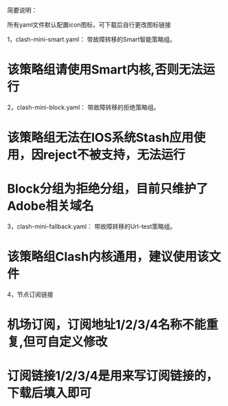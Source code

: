 简要说明：

所有yaml文件默认配置icon图标，可下载后自行更改图标链接

1，clash-mini-smart.yaml： 带故障转移的Smart智能策略组。
# 该策略组请使用Smart内核,否则无法运行

2，clash-mini-block.yaml： 带故障转移的拒绝策略组。
# 该策略组无法在IOS系统Stash应用使用，因reject不被支持，无法运行
# Block分组为拒绝分组，目前只维护了Adobe相关域名

3，clash-mini-fallback.yaml： 带故障转移的Url-test策略组。
# 该策略组Clash内核通用，建议使用该文件

4，节点订阅链接

# 机场订阅，订阅地址1/2/3/4名称不能重复,但可自定义修改

# 订阅链接1/2/3/4是用来写订阅链接的，下载后填入即可
